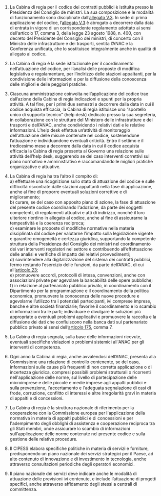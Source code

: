 1. La Cabina di regia per il codice dei contratti pubblici è istituita presso la Presidenza del Consiglio de ministri. La sua composizione e le modalità di funzionamento sono disciplinate dall’[allegato V.3](/section/attachment-5-3/1). In sede di prima applicazione del codice, l’[allegato V.3](/section/attachment-5-3/1) è abrogato a decorrere dalla data di entrata in vigore di un corrispondente regolamento adottato ai sensi dell’articolo 17, comma 3, della legge 23 agosto 1988, n. 400, con decreto del Presidente del Consiglio dei ministri, di concerto con il Ministro delle infrastrutture e dei trasporti, sentita l’ANAC e la Conferenza unificata, che lo sostituisce integralmente anche in qualità di allegato al codice.

2. La Cabina di regia è la sede istituzionale per il coordinamento nell’attuazione del codice, per l’analisi delle proposte di modifica legislativa e regolamentare, per l’indirizzo delle stazioni appaltanti, per la condivisione delle informazioni e per la diffusione della conoscenza delle migliori e delle peggiori pratiche.

3. Ciascuna amministrazione coinvolta nell’applicazione del codice trae dall’azione della Cabina di regia indicazioni e spunti per la propria attività. A tal fine, per i primi due semestri a decorrere dalla data in cui il codice acquista efficacia, la Cabina di regia istituisce uno “sportello unico di supporto tecnico” (help desk) dedicato presso la sua segreteria, in collaborazione con le strutture del Ministero delle infrastrutture e dei trasporti e dell’ANAC, anche condividendo i relativi dati e le relative informazioni. L’help desk effettua un’attività di monitoraggio dell’attuazione delle misure contenute nel codice, sostenendone l’attuazione e individuandone eventuali criticità. Entro il settimo e il tredicesimo mese a decorrere dalla data in cui il codice acquista efficacia la Cabina di regia presenta al Governo una relazione sulle attività dell’help desk, suggerendo se del caso interventi correttivi sul piano normativo e amministrativo e raccomandando le migliori pratiche organizzative e attuative.

4. La Cabina di regia ha tra l’altro il compito di:<br>a) effettuare una ricognizione sullo stato di attuazione del codice e sulle difficoltà riscontrate dalle stazioni appaltanti nella fase di applicazione, anche al fine di proporre eventuali soluzioni correttive e di miglioramento;<br>b) curare, se del caso con apposito piano di azione, la fase di attuazione del presente codice coordinando l'adozione, da parte dei soggetti competenti, di regolamenti attuativi e atti di indirizzo, nonché il loro ulteriore riordino in allegato al codice, anche al fine di assicurarne la tempestività e la coerenza reciproca; <br>c) esaminare le proposte di modifiche normative nella materia disciplinata dal codice per valutarne l'impatto sulla legislazione vigente e garantire omogeneità e certezza giuridica, supportando la competente struttura della Presidenza del Consiglio dei ministri nel coordinamento dei vari interventi regolatori nel settore e contribuendo all’effettuazione delle analisi e verifiche di impatto dei relativi provvedimenti;<br>d) sovrintendere alla digitalizzazione del sistema dei contratti pubblici, fermo restando l’esercizio delle funzioni, da parte dell’ANAC, di cui all’[articolo 23](/articolo-23/1);<br>e) promuovere accordi, protocolli di intesa, convenzioni, anche con associazioni private per agevolare la bancabilità delle opere pubbliche;<br>f) in relazione al partenariato pubblico privato, in coordinamento con il Dipartimento per la programmazione e il coordinamento della politica economica, promuovere la conoscenza delle nuove procedure e agevolarne l’utilizzo tra i potenziali partecipanti, ivi comprese imprese, banche e altre società finanziarie; favorire il coordinamento e lo scambio di informazioni tra le parti; individuare e divulgare le soluzioni più appropriate a eventuali problemi applicativi e promuovere la raccolta e la diffusione dei dati che confluiscono nella banca dati sul partenariato pubblico privato ai sensi dell’[articolo 175](/articolo-175/1), comma 7.

5. La Cabina di regia segnala, sulla base delle informazioni ricevute, eventuali specifiche violazioni o problemi sistemici all'ANAC per gli interventi di competenza.

6. Ogni anno la Cabina di regia, anche avvalendosi dell’ANAC, presenta alla Commissione una relazione di controllo contenente, se del caso, informazioni sulle cause più frequenti di non corretta applicazione o di incertezza giuridica, compresi possibili problemi strutturali o ricorrenti nell'applicazione delle norme, sul livello di partecipazione delle microimprese e delle piccole e medie imprese agli appalti pubblici e sulla prevenzione, l'accertamento e l'adeguata segnalazione di casi di frode, corruzione, conflitto di interessi e altre irregolarità gravi in materia di appalti e di concessioni.

7. La Cabina di regia è la struttura nazionale di riferimento per la cooperazione con la Commissione europea per l'applicazione della normativa in materia di appalti pubblici e di concessioni e per l'adempimento degli obblighi di assistenza e cooperazione reciproca tra gli Stati membri, onde assicurare lo scambio di informazioni sull'applicazione delle norme contenute nel presente codice e sulla gestione delle relative procedure.

8. Il CIPESS elabora specifiche politiche in materia di servizi e forniture, predisponendo un piano nazionale dei servizi strategici per il Paese, ad alto contenuto di innovazione e di investimento in tecnologia, anche attraverso consultazioni periodiche degli operatori economici.

9. Il piano nazionale dei servizi deve indicare anche le modalità di attuazione delle previsioni ivi contenute, e include l’attuazione di progetti specifici, anche attraverso affidamento degli stessi a centrali di committenza.
